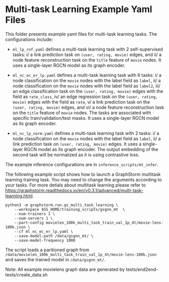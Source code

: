 # Multi-task Learning Example Yaml Files
This folder presents example yaml files for multi-task learning tasks. The configurations include:

  * ``ml_lp_rnf.yaml`` defines a multi-task learning task with 2 self-supervised tasks: i/ a link prediction task on ``(user, rating, movie)`` edges, and ii/ a node feature reconstruction task on the ``title`` feature of ``movie`` nodes. It uses a single-layer RGCN model as its graph encoder.

  * ``ml_nc_ec_er_lp.yaml`` defines a multi-task learning task with 6 tasks: i/ a node classification on the ``movie`` nodes with the label field as ``label``, ii/ a node classification on the ``movie`` nodes with the label field as ``label2``, iii/ an edge classification task on the ``(user, rating, movie)`` edges with the field as ``rate_class``, iv/ an edge regression task on the ``(user, rating, movie)`` edges with the field as ``rate``, v/ a link prediction task on the ``(user, rating, movie)`` edges, and vi/ a node feature reconstruction task on the ``title`` feature of ``movie`` nodes. The tasks are associated with specific train/validation/test masks. It uses a single-layer RGCN model as its graph encoder.

  * ``ml_nc_lp_norm.yaml`` defines a multi-task learning task with 2 tasks: i/ a node classification on the ``movie`` nodes with the label field as ``label``, ii/ a link prediction task on ``(user, rating, movie)`` edges. It uses a single-layer RGCN model as its graph encoder. The output embedding of the second task will be normalized as it is using contrastive loss.

The example inference configurations are in ``inference_scripts/mt_infer``.

The following example script shows how to launch a GraphStorm multitask learning training task.
You may need to change the arguments according to your tasks.
For more detials about multitask learning please refer to https://graphstorm.readthedocs.io/en/v0.3.1/advanced/multi-task-learning.html.

```
python3 -m graphstorm.run.gs_multi_task_learning \
	--workspace $GS_HOME/training_scripts/gsgnn_mt  \
	--num-trainers 1 \
	--num-servers 1 \
	--part-config movielen_100k_multi_task_train_val_1p_4t/movie-lens-100k.json \
	--cf ml_nc_ec_er_lp.yaml \
	--save-model-path /data/gsgnn_mt/ \
	--save-model-frequency 1000
```

The script loads a paritioned graph from ``/data/movielen_100k_multi_task_train_val_1p_4t/movie-lens-100k.json`` and saves the trained model in ``/data/gsgnn_mt/``.

Note: All example movielens graph data are generated by tests/end2end-tests/create_data.sh
